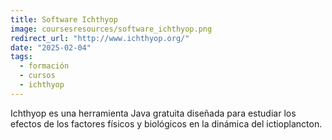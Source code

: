 ```yaml
---
title: Software Ichthyop
image: coursesresources/software_ichthyop.png
redirect_url: "http://www.ichthyop.org/"
date: "2025-02-04"
tags:
  - formación
  - cursos
  - ichthyop
---
```


Ichthyop es una herramienta Java gratuita diseñada para estudiar los efectos de los factores físicos y biológicos en la dinámica del ictioplancton.
